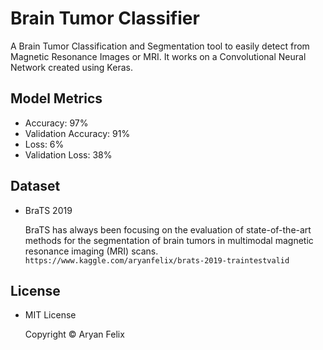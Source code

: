 # Brain Tumor Classifier
A Brain Tumor Classification and Segmentation tool to easily detect from Magnetic Resonance Images or MRI. It works on a Convolutional Neural Network created using Keras.

## Model Metrics
* Accuracy: 97%
* Validation Accuracy: 91%
* Loss: 6%
* Validation Loss: 38%

## Dataset
* BraTS 2019
    
    BraTS has always been focusing on the evaluation of state-of-the-art methods for the segmentation of brain tumors in multimodal magnetic resonance imaging (MRI) scans.
    `https://www.kaggle.com/aryanfelix/brats-2019-traintestvalid`

## License
* MIT License

    Copyright © Aryan Felix